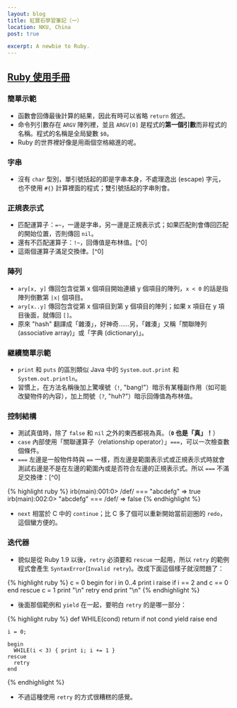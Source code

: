 ```yaml
---
layout: blog
title: 紅寶石學習筆記（一）
location: NKU, China
post: true

excerpt: A newbie to Ruby.
---
```


[Ruby 使用手冊](http://guides.ruby.tw/ruby/)
--------------------------------------------

### 簡單示範 ###

- 函數會回傳最後計算的結果，因此有時可以省略 `return` 敘述。
- 命令列引數存在 `ARGV` 陣列裡，並且 `ARGV[0]` 是程式的**第一個引數**而非程式的名稱。程式的名稱是全局變數 `$0`。
- Ruby 的世界裡好像是用兩個空格縮進的呢。

### 字串 ###

- 沒有 `char` 型別，單引號括起的即是字串本身，不處理逸出 (escape) 字元，也不使用 `#{}` 計算裡面的程式；雙引號括起的字串則會。

### 正規表示式 ###

- 匹配運算子：`=~`，一邊是字串，另一邊是正規表示式；如果匹配則會傳回匹配的開始位置，否則傳回 `nil`。
- 還有不匹配運算子：`!~`，回傳值是布林值。[^0]
- 這兩個運算子滿足交換律。[^0]

### 陣列 ###

- `ary[x, y]` 傳回包含從第 x 個項目開始連續 y 個項目的陣列，`x < 0` 的話是指陣列倒數第 `|x|` 個項目。
- `ary[x..y]` 傳回包含從第 x 個項目到第 y 個項目的陣列；如果 x 項目在 y 項目後面，就傳回 `[]`。
- 原來 "hash" 翻譯成「雜湊」，好神奇……另，「雜湊」又稱「關聯陣列 (associative array)」或「字典 (dictionary)」。

### 継續簡單示範 ###

- `print` 和 `puts` 的區別類似 Java 中的 `System.out.print` 和 `System.out.println`。
- 習慣上，在方法名稱後加上驚嘆號（`!`, "bang!"）暗示有某種副作用（如可能改變物件的內容），加上問號（`?`, "huh?"）暗示回傳值為布林值。

### 控制結構 ###

- 測試真值時，除了 `false` 和 `nil` 之外的東西都視為真。（**`0` 也是「真」！**）
- `case` 內部使用「關聯運算子（relationship operator）」`===`，可以一次檢查數個條件。
- `===` 左邊是一般物件時與 `==` 一樣，而左邊是範圍表示式或正規表示式時就會測試右邊是不是在左邊的範圍內或是否符合左邊的正規表示式。所以 `===` 不滿足交換律：[^0]

{% highlight ruby %}
    irb(main):001:0> /def/ === "abcdefg"
    => true
    irb(main):002:0> "abcdefg" === /def/
    => false
{% endhighlight %}

- `next` 相當於 C 中的 `continue`；比 C 多了個可以重新開始當前迴圈的 `redo`，這個蠻方便的。

### 迭代器 ###

- 貌似是從 Ruby 1.9 以後，`retry` 必須要和 `rescue` 一起用，所以 `retry` 的範例程式會產生 `SyntaxError`(`Invalid retry`)。改成下面這個樣子就沒問題了：

{% highlight ruby %}
    c = 0
    begin
      for i in 0..4
        print i
        raise if i == 2 and c == 0
      end
    rescue
      c = 1
      print "\n"
      retry
    end
    print "\n"
{% endhighlight %}

- 後面那個範例和 `yield` 在一起，要明白 `retry` 的是哪一部分：

{% highlight ruby %}
    def WHILE(cond)
        return if not cond
        yield
        raise
    end

    i = 0;

    begin
      WHILE(i < 3) { print i; i += 1 }
    rescue
      retry
    end
{% endhighlight %}

- 不過這種使用 `retry` 的方式很糟糕的感覺。
